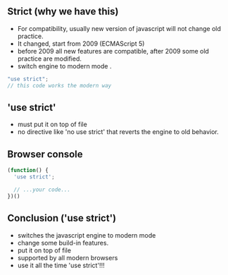 ## Strict (why we have this)
* For compatibility, usually new version of javascript will not change old practice.
* It changed, start from 2009 (ECMAScript 5)
* before 2009 all new features are compatible, after 2009 some old practice are modified.
* switch engine to modern mode .
```js
"use strict";
// this code works the modern way
```

## 'use strict'
* must put it on top of file
* no directive like 'no use strict' that reverts the engine to old behavior.


## Browser console
```js
(function() {
  'use strict';

  // ...your code...
})()

```

## Conclusion ('use strict')
* switches the javascript engine to modern mode
* change some build-in features.
* put it on top of file
* supported by all modern browsers
* use it all the time  'use strict'!!!
